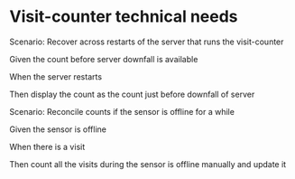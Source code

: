# Visit-counter technical needs

Scenario: Recover across restarts of the server
that runs the visit-counter

Given the count before server downfall is available
  
When the server restarts
  
Then display the count as the count just before downfall of server

Scenario: Reconcile counts if the sensor is offline for a while

Given the sensor is offline
  
When there is a visit
  
Then count all the visits during the sensor is offline manually and update it

